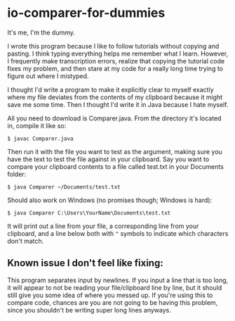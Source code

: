 # io-comparer-for-dummies

It's me, I'm the dummy.

I wrote this program because I like to follow tutorials without copying and pasting. I think typing everything helps me remember what I learn. However, I frequently make transcription errors, realize that copying the tutorial code fixes my problem, and then stare at my code for a really long time trying to figure out where I mistyped.

I thought I'd write a program to make it explicitly clear to myself exactly where my file deviates from the contents of my clipboard because it might save me some time. Then I thought I'd write it in Java because I hate myself.

All you need to download is Comparer.java. From the directory it's located in, compile it like so:
```
$ javac Comparer.java
```
Then run it with the file you want to test as the argument, making sure you have the text to test the file against in your clipboard. Say you want to compare your clipboard contents to a file called test.txt in your Documents folder:
```
$ java Comparer ~/Documents/test.txt
```
Should also work on Windows (no promises though; Windows is hard):
```
$ java Comparer C:\Users\YourName\Documents\test.txt
```
It will print out a line from your file, a corresponding line from your clipboard, and a line below both with ```^``` symbols to indicate which characters don't match.

## Known issue I don't feel like fixing:

This program separates input by newlines. If you input a line that is too long, it will appear to not be reading your file/clipboard line by line, but it should still give you some idea of where you messed up. If you're using this to compare code, chances are you are not going to be having this problem, since you shouldn't be writing super long lines anyways.

